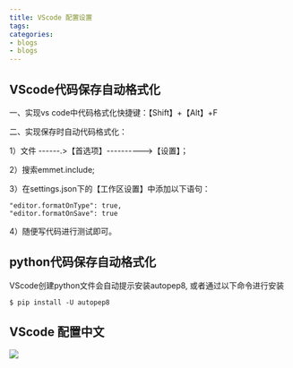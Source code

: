 ```yaml
---
title: VScode 配置设置
tags:
categories:
- blogs
- blogs
---
```


## VScode代码保存自动格式化

一、实现vs code中代码格式化快捷键：【Shift】+【Alt】+F
<!-- more -->

二、实现保存时自动代码格式化：

1）文件 ------.>【首选项】---------->【设置】；

2）搜索emmet.include;

3）在settings.json下的【工作区设置】中添加以下语句：

```
"editor.formatOnType": true,
"editor.formatOnSave": true
```

4）随便写代码进行测试即可。


## python代码保存自动格式化
VScode创建python文件会自动提示安装autopep8, 或者通过以下命令进行安装

```shell
$ pip install -U autopep8
```

## VScode 配置中文

![](vscode_chinese.png)



